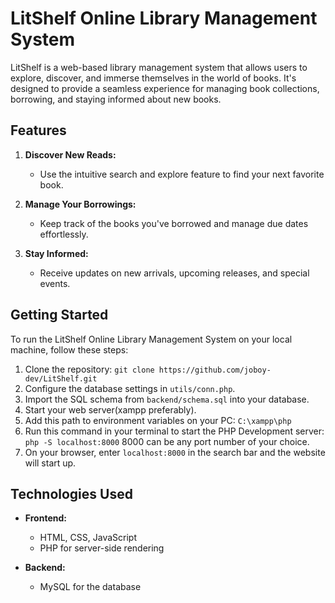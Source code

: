 

# LitShelf Online Library Management System

LitShelf is a web-based library management system that allows users to explore, discover, and immerse themselves in the world of books. It's designed to provide a seamless experience for managing book collections, borrowing, and staying informed about new books.

## Features

1. **Discover New Reads:**
   - Use the intuitive search and explore feature to find your next favorite book.

2. **Manage Your Borrowings:**
   - Keep track of the books you've borrowed and manage due dates effortlessly.

3. **Stay Informed:**
   - Receive updates on new arrivals, upcoming releases, and special events.

## Getting Started

To run the LitShelf Online Library Management System on your local machine, follow these steps:

1. Clone the repository: `git clone https://github.com/joboy-dev/LitShelf.git`
2. Configure the database settings in `utils/conn.php`.
3. Import the SQL schema from `backend/schema.sql` into your database.
4. Start your web server(xampp preferably).
5. Add this path to environment variables on your PC: `C:\xampp\php`
6. Run this command in your terminal to start the PHP Development server: `php -S localhost:8000`
    8000 can be any port number of your choice.
7. On your browser, enter `localhost:8000` in the search bar and the website will start up.

## Technologies Used

- **Frontend:**
  - HTML, CSS, JavaScript
  - PHP for server-side rendering

- **Backend:**
  - MySQL for the database
